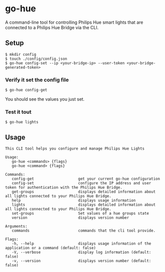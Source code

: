 # go-hue

A command-line tool for controlling Philips Hue smart lights that are connected to a Philips Hue Bridge via the CLI.

## Setup

```
$ mkdir config
$ touch ./config/config.json
$ go-hue config-set --ip <your-bridge-ip> --user-token <your-bridge-generated-token>
```

### Verify it set the config file

```
$ go-hue config-get
```

You should see the values you just set.

### Test it tout

```
$ go-hue lights
```

## Usage

```
This CLI tool helps you configure and manage Philips Hue Lights

Usage:
   go-hue <commands> {flags}
   go-hue <command> {flags}

Commands:
   config-get                    get your current go-hue configuration
   config-set                    configure the IP address and user token for authentication with the Philips Hue Bridge.
   get-groups                    displays detailed information about all lights connected to your Philips Hue Bridge.
   help                          displays usage information
   lights                        displays detailed information about all lights connected to your Philips Hue Bridge.
   set-groups                    Set values of a hue groups state
   version                       displays version number

Arguments:
   commands                      commands that the cli tool provide.

Flags:
   -h, --help                    displays usage information of the application or a command (default: false)
   -V, --verbose                 display log information (default: false)
   -v, --version                 displays version number (default: false)
```
